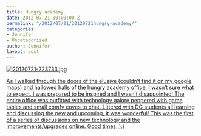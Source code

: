 ```yaml
---
title: Hungry academy
date: 2012-07-21 00:00:00 Z
permalink: "/2012/07/21/20120721hungry-academy/"
categories:
- Jennifer
- Uncategorized
author: Jennifer
layout: post
---
```


[<img alt="20120721-223733.jpg" class="alignnone size-full" src="http://static.squarespace.com/static/50db6bb3e4b015296cd43789/50dfa5b1e4b0dc6320e0b5ea/50dfa5b3e4b0dc6320e0b8e8/1342910253000/?format=original" />](http://www.flickr.com/photos/jenniferandJennifers_photos/sets/72157630711096706/)

[As I walked through the doors of the elusive (couldn&#8217;t find it on my google maps) and hallowed halls of the hungry academy office, I wasn&#8217;t sure what to expect. I was prepared to be inspired and I wasn&#8217;t disappointed! The entire office was outfitted with technology galore peppered with game tables and small comfy coves to chat. Littered with DC students all learning and discussing the new and upcoming, it was wonderful! This was the first of a series of discussions on new technology and the improvements/upgrades online. Good times :):)](http://www.flickr.com/photos/jenniferandJennifers_photos/sets/72157630711096706/)
